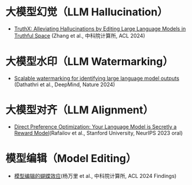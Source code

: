 # 大模型幻觉（LLM Hallucination）
- [TruthX: Alleviating Hallucinations by Editing Large Language Models in Truthful Space](notes/TruthX.md) (Zhang et al., 中科院计算所, ACL 2024)

# 大模型水印（LLM Watermarking）
- [Scalable watermarking for identifying large language model outputs](notes/synthid-text.md) (Dathathri et al., DeepMind, Nature 2024)

# 大模型对齐（LLM Alignment）
- [Direct Preference Optimization: Your Language Model is Secretly a Reward Model](notes/DPO.md)(Rafailov et al., Stanford University, NeurIPS 2023 oral)

# 模型编辑（Model Editing）
- [模型编辑的蝴蝶效应](notes/模型编辑的蝴蝶效应.md)(杨万里 et al., 中科院计算所, ACL 2024 Findings)


